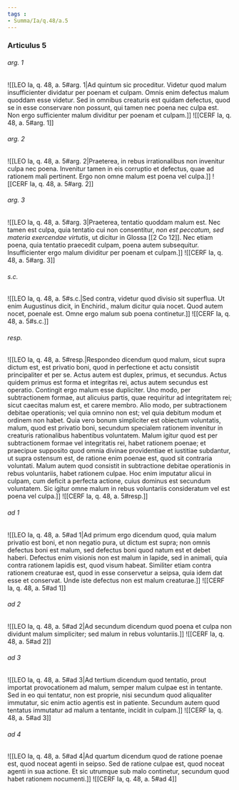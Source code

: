 ```yaml
---
tags : 
- Summa/Ia/q.48/a.5
---
```


### Articulus 5

###### arg. 1
![[LEO Ia, q. 48, a. 5#arg. 1|Ad quintum sic proceditur. Videtur quod malum insufficienter dividatur per poenam et culpam. Omnis enim defectus malum quoddam esse videtur. Sed in omnibus creaturis est quidam defectus, quod se in esse conservare non possunt, qui tamen nec poena nec culpa est. Non ergo sufficienter malum dividitur per poenam et culpam.]]
![[CERF Ia, q. 48, a. 5#arg. 1]]

###### arg. 2
![[LEO Ia, q. 48, a. 5#arg. 2|Praeterea, in rebus irrationalibus non invenitur culpa nec poena. Invenitur tamen in eis corruptio et defectus, quae ad rationem mali pertinent. Ergo non omne malum est poena vel culpa.]]
![[CERF Ia, q. 48, a. 5#arg. 2]]

###### arg. 3
![[LEO Ia, q. 48, a. 5#arg. 3|Praeterea, tentatio quoddam malum est. Nec tamen est culpa, quia tentatio cui non consentitur, *non est peccatum, sed materia exercendae virtutis*, ut dicitur in Glossa [[2 Co 12]]. Nec etiam poena, quia tentatio praecedit culpam, poena autem subsequitur. Insufficienter ergo malum dividitur per poenam et culpam.]]
![[CERF Ia, q. 48, a. 5#arg. 3]]

###### s.c.
![[LEO Ia, q. 48, a. 5#s.c.|Sed contra, videtur quod divisio sit superflua. Ut enim Augustinus dicit, in Enchirid., malum dicitur quia nocet. Quod autem nocet, poenale est. Omne ergo malum sub poena continetur.]]
![[CERF Ia, q. 48, a. 5#s.c.]]

###### resp.
![[LEO Ia, q. 48, a. 5#resp.|Respondeo dicendum quod malum, sicut supra dictum est, est privatio boni, quod in perfectione et actu consistit principaliter et per se. Actus autem est duplex, primus, et secundus. Actus quidem primus est forma et integritas rei, actus autem secundus est operatio. Contingit ergo malum esse dupliciter. Uno modo, per subtractionem formae, aut alicuius partis, quae requiritur ad integritatem rei; sicut caecitas malum est, et carere membro. Alio modo, per subtractionem debitae operationis; vel quia omnino non est; vel quia debitum modum et ordinem non habet. Quia vero bonum simpliciter est obiectum voluntatis, malum, quod est privatio boni, secundum specialem rationem invenitur in creaturis rationalibus habentibus voluntatem. Malum igitur quod est per subtractionem formae vel integritatis rei, habet rationem poenae; et praecipue supposito quod omnia divinae providentiae et iustitiae subdantur, ut supra ostensum est, de ratione enim poenae est, quod sit contraria voluntati. Malum autem quod consistit in subtractione debitae operationis in rebus voluntariis, habet rationem culpae. Hoc enim imputatur alicui in culpam, cum deficit a perfecta actione, cuius dominus est secundum voluntatem. Sic igitur omne malum in rebus voluntariis consideratum vel est poena vel culpa.]]
![[CERF Ia, q. 48, a. 5#resp.]]

###### ad 1
![[LEO Ia, q. 48, a. 5#ad 1|Ad primum ergo dicendum quod, quia malum privatio est boni, et non negatio pura, ut dictum est supra; non omnis defectus boni est malum, sed defectus boni quod natum est et debet haberi. Defectus enim visionis non est malum in lapide, sed in animali, quia contra rationem lapidis est, quod visum habeat. Similiter etiam contra rationem creaturae est, quod in esse conservetur a seipsa, quia idem dat esse et conservat. Unde iste defectus non est malum creaturae.]]
![[CERF Ia, q. 48, a. 5#ad 1]]

###### ad 2
![[LEO Ia, q. 48, a. 5#ad 2|Ad secundum dicendum quod poena et culpa non dividunt malum simpliciter; sed malum in rebus voluntariis.]]
![[CERF Ia, q. 48, a. 5#ad 2]]

###### ad 3
![[LEO Ia, q. 48, a. 5#ad 3|Ad tertium dicendum quod tentatio, prout importat provocationem ad malum, semper malum culpae est in tentante. Sed in eo qui tentatur, non est proprie, nisi secundum quod aliqualiter immutatur, sic enim actio agentis est in patiente. Secundum autem quod tentatus immutatur ad malum a tentante, incidit in culpam.]]
![[CERF Ia, q. 48, a. 5#ad 3]]

###### ad 4
![[LEO Ia, q. 48, a. 5#ad 4|Ad quartum dicendum quod de ratione poenae est, quod noceat agenti in seipso. Sed de ratione culpae est, quod noceat agenti in sua actione. Et sic utrumque sub malo continetur, secundum quod habet rationem nocumenti.]]
![[CERF Ia, q. 48, a. 5#ad 4]]

